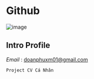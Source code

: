 # Github 

![image](https://scontent-hkt1-1.xx.fbcdn.net/v/t1.0-9/105304383_1379965998863735_5658053685164382583_o.jpg?_nc_cat=109&ccb=2&_nc_sid=e3f864&_nc_ohc=UOe-Mja5rMIAX9heAbo&_nc_ht=scontent-hkt1-1.xx&oh=ea67cb9c71753ba0c02f03019d554af0&oe=5FE66F48)

## Intro Profile

*Email* : doanphuxm01@gmail.com
```
Project CV Cá Nhân
```
